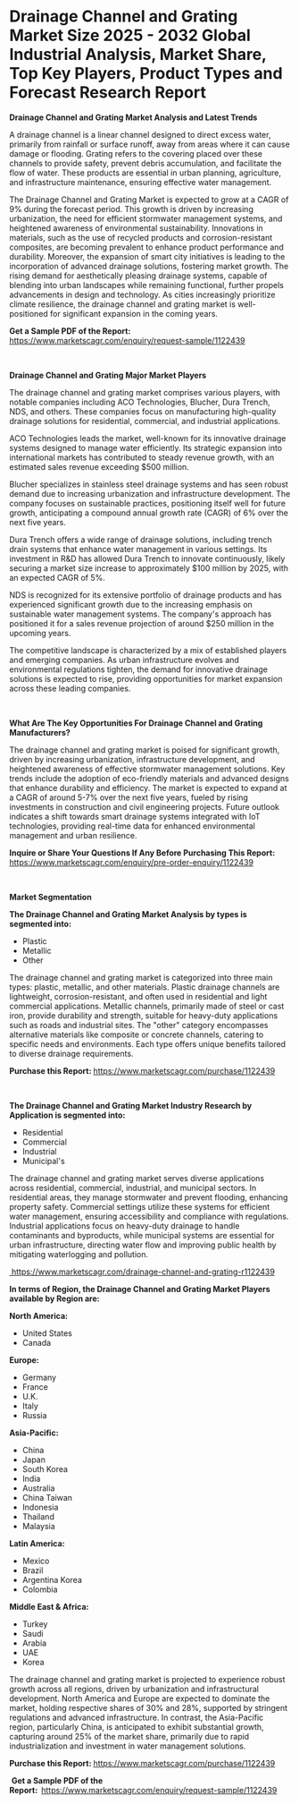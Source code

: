 <p><h1>Drainage Channel and Grating Market Size 2025 - 2032 Global Industrial Analysis, Market Share, Top Key Players, Product Types and Forecast Research Report</h1></p><p><strong>Drainage Channel and Grating Market Analysis and Latest Trends</strong></p>
<p><p>A drainage channel is a linear channel designed to direct excess water, primarily from rainfall or surface runoff, away from areas where it can cause damage or flooding. Grating refers to the covering placed over these channels to provide safety, prevent debris accumulation, and facilitate the flow of water. These products are essential in urban planning, agriculture, and infrastructure maintenance, ensuring effective water management.</p><p>The Drainage Channel and Grating Market is expected to grow at a CAGR of 9% during the forecast period. This growth is driven by increasing urbanization, the need for efficient stormwater management systems, and heightened awareness of environmental sustainability. Innovations in materials, such as the use of recycled products and corrosion-resistant composites, are becoming prevalent to enhance product performance and durability. Moreover, the expansion of smart city initiatives is leading to the incorporation of advanced drainage solutions, fostering market growth. The rising demand for aesthetically pleasing drainage systems, capable of blending into urban landscapes while remaining functional, further propels advancements in design and technology. As cities increasingly prioritize climate resilience, the drainage channel and grating market is well-positioned for significant expansion in the coming years.</p></p>
<p><strong>Get a Sample PDF of the Report:&nbsp;</strong> <a href="https://www.marketscagr.com/enquiry/request-sample/1122439?utm_campaign=3172&utm_medium=2&utm_source=Github&utm_content=ia&utm_term=12042025&utm_id=drainage-channel-and-grating">https://www.marketscagr.com/enquiry/request-sample/1122439</a></p>
<p>&nbsp;</p>
<p><strong>Drainage Channel and Grating Major Market Players</strong></p>
<p><p>The drainage channel and grating market comprises various players, with notable companies including ACO Technologies, Blucher, Dura Trench, NDS, and others. These companies focus on manufacturing high-quality drainage solutions for residential, commercial, and industrial applications.</p><p>ACO Technologies leads the market, well-known for its innovative drainage systems designed to manage water efficiently. Its strategic expansion into international markets has contributed to steady revenue growth, with an estimated sales revenue exceeding $500 million.</p><p>Blucher specializes in stainless steel drainage systems and has seen robust demand due to increasing urbanization and infrastructure development. The company focuses on sustainable practices, positioning itself well for future growth, anticipating a compound annual growth rate (CAGR) of 6% over the next five years.</p><p>Dura Trench offers a wide range of drainage solutions, including trench drain systems that enhance water management in various settings. Its investment in R&D has allowed Dura Trench to innovate continuously, likely securing a market size increase to approximately $100 million by 2025, with an expected CAGR of 5%.</p><p>NDS is recognized for its extensive portfolio of drainage products and has experienced significant growth due to the increasing emphasis on sustainable water management systems. The company's approach has positioned it for a sales revenue projection of around $250 million in the upcoming years.</p><p>The competitive landscape is characterized by a mix of established players and emerging companies. As urban infrastructure evolves and environmental regulations tighten, the demand for innovative drainage solutions is expected to rise, providing opportunities for market expansion across these leading companies.</p></p>
<p>&nbsp;</p>
<p><strong>What Are The Key Opportunities For Drainage Channel and Grating Manufacturers?</strong></p>
<p><p>The drainage channel and grating market is poised for significant growth, driven by increasing urbanization, infrastructure development, and heightened awareness of effective stormwater management solutions. Key trends include the adoption of eco-friendly materials and advanced designs that enhance durability and efficiency. The market is expected to expand at a CAGR of around 5-7% over the next five years, fueled by rising investments in construction and civil engineering projects. Future outlook indicates a shift towards smart drainage systems integrated with IoT technologies, providing real-time data for enhanced environmental management and urban resilience.</p></p>
<p><strong>Inquire or Share Your Questions If Any Before Purchasing This Report:</strong> <a href="https://www.marketscagr.com/enquiry/pre-order-enquiry/1122439?utm_campaign=3172&utm_medium=2&utm_source=Github&utm_content=ia&utm_term=12042025&utm_id=drainage-channel-and-grating">https://www.marketscagr.com/enquiry/pre-order-enquiry/1122439</a></p>
<p>&nbsp;</p>
<p><strong>Market Segmentation</strong></p>
<p><strong>The Drainage Channel and Grating Market Analysis by types is segmented into:</strong></p>
<p><ul><li>Plastic</li><li>Metallic</li><li>Other</li></ul></p>
<p><p>The drainage channel and grating market is categorized into three main types: plastic, metallic, and other materials. Plastic drainage channels are lightweight, corrosion-resistant, and often used in residential and light commercial applications. Metallic channels, primarily made of steel or cast iron, provide durability and strength, suitable for heavy-duty applications such as roads and industrial sites. The "other" category encompasses alternative materials like composite or concrete channels, catering to specific needs and environments. Each type offers unique benefits tailored to diverse drainage requirements.</p></p>
<p><strong>Purchase this Report:&nbsp;</strong><a href="https://www.marketscagr.com/purchase/1122439?utm_campaign=3172&utm_medium=2&utm_source=Github&utm_content=ia&utm_term=12042025&utm_id=drainage-channel-and-grating">https://www.marketscagr.com/purchase/1122439</a></p>
<p>&nbsp;</p>
<p><strong>The Drainage Channel and Grating Market Industry Research by Application is segmented into:</strong></p>
<p><ul><li>Residential</li><li>Commercial</li><li>Industrial</li><li>Municipal's</li></ul></p>
<p><p>The drainage channel and grating market serves diverse applications across residential, commercial, industrial, and municipal sectors. In residential areas, they manage stormwater and prevent flooding, enhancing property safety. Commercial settings utilize these systems for efficient water management, ensuring accessibility and compliance with regulations. Industrial applications focus on heavy-duty drainage to handle contaminants and byproducts, while municipal systems are essential for urban infrastructure, directing water flow and improving public health by mitigating waterlogging and pollution.</p></p>
<p><a href="https://www.marketscagr.com/drainage-channel-and-grating-r1122439?utm_campaign=3172&utm_medium=2&utm_source=Github&utm_content=ia&utm_term=12042025&utm_id=drainage-channel-and-grating">&nbsp;https://www.marketscagr.com/drainage-channel-and-grating-r1122439</a></p>
<p><strong>In terms of Region, the Drainage Channel and Grating Market Players available by Region are:</strong></p>
<p>
    <p> <strong> North America: </strong>
        <ul>
            <li>United States</li>
            <li>Canada</li>
        </ul>
        </p> 
    <p> <strong> Europe: </strong>
        <ul>
            <li>Germany</li>
            <li>France</li>
            <li>U.K.</li>
            <li>Italy</li>
            <li>Russia</li>
        </ul>
        </p> 
    <p> <strong> Asia-Pacific: </strong>
        <ul>
            <li>China</li>
            <li>Japan</li>
            <li>South Korea</li>
            <li>India</li>
            <li>Australia</li>
            <li>China Taiwan</li>
            <li>Indonesia</li>
            <li>Thailand</li>
            <li>Malaysia</li>
        </ul>
        </p> 
    <p> <strong> Latin America: </strong>
        <ul>
            <li>Mexico</li>
            <li>Brazil</li>
            <li>Argentina Korea</li>
            <li>Colombia</li>
        </ul>
        </p> 
    <p> <strong> Middle East & Africa: </strong>
        <ul>
            <li>Turkey</li>
            <li>Saudi</li>
            <li>Arabia</li>
            <li>UAE</li>
            <li>Korea</li>
        </ul>
    </p>
    </p>
<p><p>The drainage channel and grating market is projected to experience robust growth across all regions, driven by urbanization and infrastructural development. North America and Europe are expected to dominate the market, holding respective shares of 30% and 28%, supported by stringent regulations and advanced infrastructure. In contrast, the Asia-Pacific region, particularly China, is anticipated to exhibit substantial growth, capturing around 25% of the market share, primarily due to rapid industrialization and investment in water management solutions.</p></p>
<p><strong>Purchase this Report: </strong><a href="https://www.marketscagr.com/purchase/1122439?utm_campaign=3172&utm_medium=2&utm_source=Github&utm_content=ia&utm_term=12042025&utm_id=drainage-channel-and-grating">https://www.marketscagr.com/purchase/1122439</a></p>
<p>&nbsp;<strong>Get a Sample PDF of the Report:&nbsp;&nbsp;</strong><a href="https://www.marketscagr.com/enquiry/request-sample/1122439?utm_campaign=3172&utm_medium=2&utm_source=Github&utm_content=ia&utm_term=12042025&utm_id=drainage-channel-and-grating">https://www.marketscagr.com/enquiry/request-sample/1122439</a></p>
<p><strong></strong></p>
<p><p></p><p></p><p></p></p>
